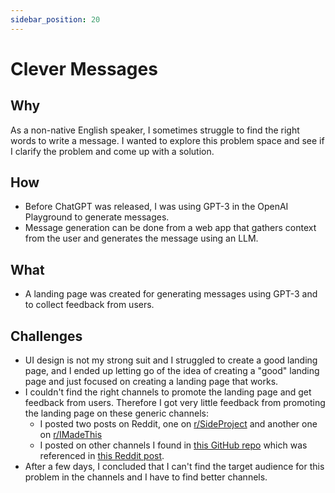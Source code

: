 ```yaml
---
sidebar_position: 20
---
```


# Clever Messages

## Why

As a non-native English speaker, I sometimes struggle to find the right words to write a message. I wanted to explore this problem space and see if I clarify the problem and come up with a solution.

## How

- Before ChatGPT was released, I was using GPT-3 in the OpenAI Playground to generate messages.
- Message generation can be done from a web app that gathers context from the user and generates the message using an LLM.

## What

- A landing page was created for generating messages using GPT-3 and to collect feedback from users.

## Challenges

- UI design is not my strong suit and I struggled to create a good landing page, and I ended up letting go of the idea of creating a "good" landing page and just focused on creating a landing page that works.
- I couldn't find the right channels to promote the landing page and get feedback from users. Therefore I got very little feedback from promoting the landing page on these generic channels:
  - I posted two posts on Reddit, one on [r/SideProject](https://www.reddit.com/r/SideProject/comments/zxjp4c/clever_messages_generate_messages_from_few_words/) and another one on [r/IMadeThis](https://www.reddit.com/r/IMadeThis/comments/zyj6gx/i_created_a_service_to_generate_messages/)
  - I posted on other channels I found in [this GitHub repo](https://github.com/mmccaff/PlacesToPostYourStartup) which was referenced in [this Reddit post](https://www.reddit.com/r/startups/comments/iv4ms7/list_of_places_where_to_post_your_product_to_get/).
- After a few days, I concluded that I can't find the target audience for this problem in the channels and I have to find better channels.
